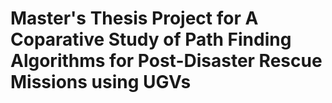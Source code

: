 # Master's Thesis Project for A Coparative Study of Path Finding Algorithms for Post-Disaster Rescue Missions using UGVs
